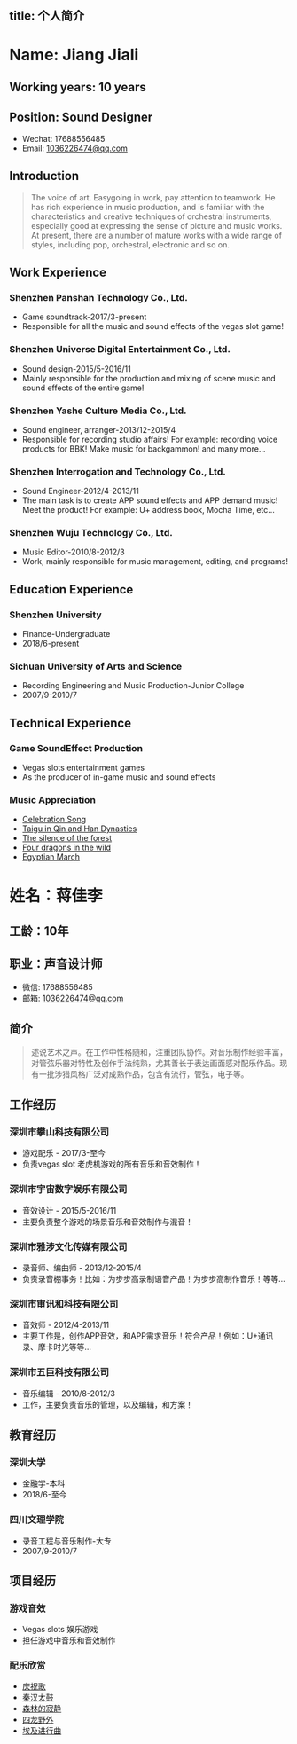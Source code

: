 title: 个人简介
------------------------------------
<!-- en-US:+ -->
# Name: Jiang Jiali
## Working years: 10 years
## Position: Sound Designer
* Wechat: 17688556485
* Email: 1036226474@qq.com

## Introduction
> The voice of art. Easygoing in work, pay attention to teamwork. He has rich experience in music production, and is familiar with the characteristics and creative techniques of orchestral instruments, especially good at expressing the sense of picture and music works. At present, there are a number of mature works with a wide range of styles, including pop, orchestral, electronic and so on.

## Work Experience
### Shenzhen Panshan Technology Co., Ltd.
* Game soundtrack-2017/3-present
* Responsible for all the music and sound effects of the vegas slot game!

### Shenzhen Universe Digital Entertainment Co., Ltd.
* Sound design-2015/5-2016/11
* Mainly responsible for the production and mixing of scene music and sound effects of the entire game!

### Shenzhen Yashe Culture Media Co., Ltd.
* Sound engineer, arranger-2013/12-2015/4
* Responsible for recording studio affairs! For example: recording voice products for BBK! Make music for backgammon! and many more...

### Shenzhen Interrogation and Technology Co., Ltd.
* Sound Engineer-2012/4-2013/11
* The main task is to create APP sound effects and APP demand music! Meet the product! For example: U+ address book, Mocha Time, etc...

### Shenzhen Wuju Technology Co., Ltd.
* Music Editor-2010/8-2012/3
* Work, mainly responsible for music management, editing, and programs!


## Education Experience
### Shenzhen University
* Finance-Undergraduate
* 2018/6-present

### Sichuan University of Arts and Science
* Recording Engineering and Music Production-Junior College
* 2007/9-2010/7

## Technical Experience
### Game SoundEffect Production
* Vegas slots entertainment games
* As the producer of in-game music and sound effects

### Music Appreciation
* [Celebration Song](https://100audio.com/download/1795482/)
* [Taigu in Qin and Han Dynasties](https://100audio.com/download/641400/)
* [The silence of the forest](https://100audio.com/download/641285/)
* [Four dragons in the wild](https://100audio.com/download/377009/)
* [Egyptian March](https://100audio.com/download/795626/)
<!-- en-US:- -->

<!-- zh-CN:+ -->
# 姓名：蒋佳李
## 工龄：10年
## 职业：声音设计师
* 微信: 17688556485
* 邮箱: 1036226474@qq.com

## 简介
> 述说艺术之声。在工作中性格随和，注重团队协作。对音乐制作经验丰富，对管弦乐器对特性及创作手法纯熟，尤其善长于表达画面感对配乐作品。现有一批涉猎风格广泛对成熟作品，包含有流行，管弦，电子等。

## 工作经历
### 深圳市攀山科技有限公司
* 游戏配乐 - 2017/3-至今
* 负责vegas slot 老虎机游戏的所有音乐和音效制作！

### 深圳市宇宙数字娱乐有限公司
* 音效设计 - 2015/5-2016/11
* 主要负责整个游戏的场景音乐和音效制作与混音！

### 深圳市雅涉文化传媒有限公司
* 录音师、编曲师 - 2013/12-2015/4
* 负责录音棚事务！比如：为步步高录制语音产品！为步步高制作音乐！等等...

### 深圳市审讯和科技有限公司
* 音效师 - 2012/4-2013/11
* 主要工作是，创作APP音效，和APP需求音乐！符合产品！例如：U+通讯录、摩卡时光等等...

### 深圳市五巨科技有限公司
* 音乐编辑 - 2010/8-2012/3
* 工作，主要负责音乐的管理，以及编辑，和方案！


## 教育经历
### 深圳大学
* 金融学-本科
* 2018/6-至今

### 四川文理学院
* 录音工程与音乐制作-大专
* 2007/9-2010/7

## 项目经历
### 游戏音效
* Vegas slots 娱乐游戏
* 担任游戏中音乐和音效制作

### 配乐欣赏
* [庆祝歌](https://100audio.com/download/1795482/)
* [秦汉太鼓](https://100audio.com/download/641400/)
* [森林的寂静](https://100audio.com/download/641285/)
* [四龙野外](https://100audio.com/download/377009/)
* [埃及进行曲](https://100audio.com/download/795626/)
<!-- zh-CN:- -->
